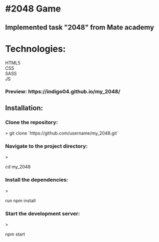 <h1>#2048 Game</h1>
<h2>Implemented task "2048" from Mate academy</h2>
<h1>Technologies:</h1> 
HTML5</br>
CSS</br>
SASS</br>
JS</br>
<h3>Preview: https://indigo04.github.io/my_2048/</h3>
<h2>Installation:</h1>
<h3>Clone the repository:</h3>
<p> > git clone `https://github.com/username/my_2048.git`</p>
<h3>Navigate to the project directory:</h3>
><p>cd my_2048</p>
<h3>Install the dependencies:</h3>
><p>run npm install</p>
<h3>Start the development server:</h3>
><p>npm start</p>
